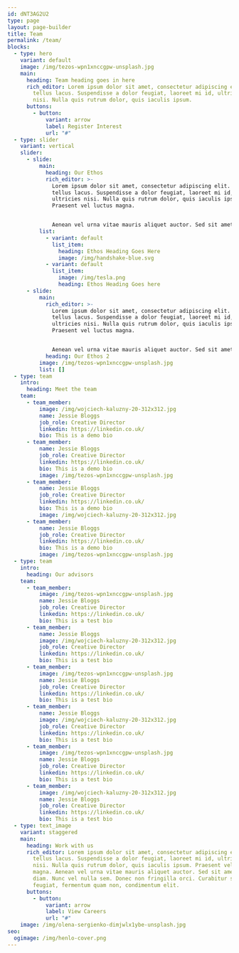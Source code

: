 ```yaml
---
id: dNT3AG2U2
type: page
layout: page-builder
title: Team
permalink: /team/
blocks:
  - type: hero
    variant: default
    image: /img/tezos-wpn1xnccgpw-unsplash.jpg
    main:
      heading: Team heading goes in here
      rich_editor: Lorem ipsum dolor sit amet, consectetur adipiscing elit. Sed vitae
        tellus lacus. Suspendisse a dolor feugiat, laoreet mi id, ultricies
        nisi. Nulla quis rutrum dolor, quis iaculis ipsum.
      buttons:
        - button:
            variant: arrow
            label: Register Interest
            url: "#"
  - type: slider
    variant: vertical
    slider:
      - slide:
          main:
            heading: Our Ethos
            rich_editor: >-
              Lorem ipsum dolor sit amet, consectetur adipiscing elit. Sed vitae
              tellus lacus. Suspendisse a dolor feugiat, laoreet mi id,
              ultricies nisi. Nulla quis rutrum dolor, quis iaculis ipsum.
              Praesent vel luctus magna. 


              Aenean vel urna vitae mauris aliquet auctor. Sed sit amet dolor diam. Nunc vel nulla sem. Donec non fringilla orci. Curabitur sed orci feugiat, fermentum quam non, condimentum elit.
          list:
            - variant: default
              list_item:
                heading: Ethos Heading Goes Here
                image: /img/handshake-blue.svg
            - variant: default
              list_item:
                image: /img/tesla.png
                heading: Ethos Heading Goes here
      - slide:
          main:
            rich_editor: >-
              Lorem ipsum dolor sit amet, consectetur adipiscing elit. Sed vitae
              tellus lacus. Suspendisse a dolor feugiat, laoreet mi id,
              ultricies nisi. Nulla quis rutrum dolor, quis iaculis ipsum.
              Praesent vel luctus magna. 


              Aenean vel urna vitae mauris aliquet auctor. Sed sit amet dolor diam. Nunc vel nulla sem. Donec non fringilla orci. Curabitur sed orci feugiat, fermentum quam non, condimentum elit.
            heading: Our Ethos 2
          image: /img/tezos-wpn1xnccgpw-unsplash.jpg
          list: []
  - type: team
    intro:
      heading: Meet the team
    team:
      - team_member:
          image: /img/wojciech-kaluzny-20-312x312.jpg
          name: Jessie Bloggs
          job_role: Creative Director
          linkedin: https://linkedin.co.uk/
          bio: T﻿his is a demo bio
      - team_member:
          name: Jessie Bloggs
          job_role: Creative Director
          linkedin: https://linkedin.co.uk/
          bio: T﻿his is a demo bio
          image: /img/tezos-wpn1xnccgpw-unsplash.jpg
      - team_member:
          name: Jessie Bloggs
          job_role: Creative Director
          linkedin: https://linkedin.co.uk/
          bio: T﻿his is a demo bio
          image: /img/wojciech-kaluzny-20-312x312.jpg
      - team_member:
          name: Jessie Bloggs
          job_role: Creative Director
          linkedin: https://linkedin.co.uk/
          bio: T﻿his is a demo bio
          image: /img/tezos-wpn1xnccgpw-unsplash.jpg
  - type: team
    intro:
      heading: Our advisors
    team:
      - team_member:
          image: /img/tezos-wpn1xnccgpw-unsplash.jpg
          name: Jessie Bloggs
          job_role: Creative Director
          linkedin: https://linkedin.co.uk/
          bio: T﻿his is a test bio
      - team_member:
          name: Jessie Bloggs
          image: /img/wojciech-kaluzny-20-312x312.jpg
          job_role: Creative Director
          linkedin: https://linkedin.co.uk/
          bio: T﻿his is a test bio
      - team_member:
          image: /img/tezos-wpn1xnccgpw-unsplash.jpg
          name: Jessie Bloggs
          job_role: Creative Director
          linkedin: https://linkedin.co.uk/
          bio: T﻿his is a test bio
      - team_member:
          name: Jessie Bloggs
          image: /img/wojciech-kaluzny-20-312x312.jpg
          job_role: Creative Director
          linkedin: https://linkedin.co.uk/
          bio: T﻿his is a test bio
      - team_member:
          image: /img/tezos-wpn1xnccgpw-unsplash.jpg
          name: Jessie Bloggs
          job_role: Creative Director
          linkedin: https://linkedin.co.uk/
          bio: T﻿his is a test bio
      - team_member:
          image: /img/wojciech-kaluzny-20-312x312.jpg
          name: Jessie Bloggs
          job_role: Creative Director
          linkedin: https://linkedin.co.uk/
          bio: T﻿his is a test bio
  - type: text_image
    variant: staggered
    main:
      heading: Work with us
      rich_editor: Lorem ipsum dolor sit amet, consectetur adipiscing elit. Sed vitae
        tellus lacus. Suspendisse a dolor feugiat, laoreet mi id, ultricies
        nisi. Nulla quis rutrum dolor, quis iaculis ipsum. Praesent vel luctus
        magna. Aenean vel urna vitae mauris aliquet auctor. Sed sit amet dolor
        diam. Nunc vel nulla sem. Donec non fringilla orci. Curabitur sed orci
        feugiat, fermentum quam non, condimentum elit.
      buttons:
        - button:
            variant: arrow
            label: View Careers
            url: "#"
    image: /img/olena-sergienko-dimjwlx1ybe-unsplash.jpg
seo:
  ogimage: /img/henlo-cover.png
---
```

